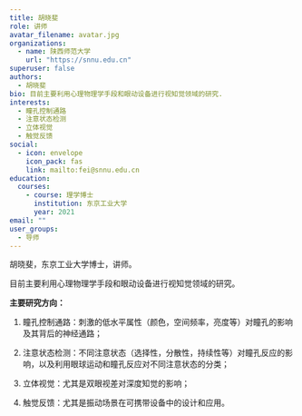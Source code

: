 ```yaml
---
title: 胡晓斐
role: 讲师
avatar_filename: avatar.jpg
organizations:
  - name: 陕西师范大学
    url: "https://snnu.edu.cn"
superuser: false
authors:
  - 胡晓斐
bio: 目前主要利用心理物理学手段和眼动设备进行视知觉领域的研究.
interests:
  - 瞳孔控制通路
  - 注意状态检测
  - 立体视觉
  - 触觉反馈
social:
  - icon: envelope
    icon_pack: fas
    link: mailto:fei@snnu.edu.cn
education:
  courses:
    - course: 理学博士
      institution: 东京工业大学
      year: 2021
email: ""
user_groups:
  - 导师
---
```


胡晓斐，东京工业大学博士，讲师。

目前主要利用心理物理学手段和眼动设备进行视知觉领域的研究。

**主要研究方向：**

1. 瞳孔控制通路：刺激的低水平属性（颜色，空间频率，亮度等）对瞳孔的影响及其背后的神经通路；

2. 注意状态检测：不同注意状态（选择性，分散性，持续性等）对瞳孔反应的影响，以及利用眼球运动和瞳孔反应对不同注意状态的分类；

3. 立体视觉：尤其是双眼视差对深度知觉的影响；

4. 触觉反馈：尤其是振动场景在可携带设备中的设计和应用。


